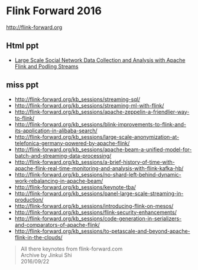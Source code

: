 #    Flink Forward 2016

http://flink-forward.org

##    Html ppt

*    [Large Scale Social Network Data Collection and Analysis with Apache Flink and Podling Streams](http://sblackmon-apache-org.herokuapp.com/flinkforward2016.html)

##    miss ppt

*    http://flink-forward.org/kb_sessions/streaming-sql/
*    http://flink-forward.org/kb_sessions/streaming-ml-with-flink/
*    http://flink-forward.org/kb_sessions/apache-zeppelin-a-friendlier-way-to-flink/
*    http://flink-forward.org/kb_sessions/blink-improvements-to-flink-and-its-application-in-alibaba-search/
*    http://flink-forward.org/kb_sessions/large-scale-anonymization-at-telefonica-germany-powered-by-apache-flink/
*    http://flink-forward.org/kb_sessions/apache-beam-a-unified-model-for-batch-and-streaming-data-processing/
*    http://flink-forward.org/kb_sessions/a-brief-history-of-time-with-apache-flink-real-time-monitoring-and-analysis-with-flink-kafka-hb/
*    http://flink-forward.org/kb_sessions/no-shard-left-behind-dynamic-work-rebalancing-in-apache-beam/
*    http://flink-forward.org/kb_sessions/keynote-tba/
*    http://flink-forward.org/kb_sessions/panel-large-scale-streaming-in-production/
*    http://flink-forward.org/kb_sessions/introducing-flink-on-mesos/
*    http://flink-forward.org/kb_sessions/flink-security-enhancements/
*    http://flink-forward.org/kb_sessions/code-generation-in-serializers-and-comparators-of-apache-flink/
*    http://flink-forward.org/kb_sessions/to-petascale-and-beyond-apache-flink-in-the-clouds/


> All there keynotes from flink-forward.com    
> Archive by Jinkui Shi     
> 2016/09/22




